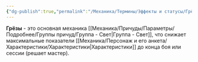 ```yaml
---
{"dg-publish":true,"permalink":"/Механика/Термины/Эффекты и статусы/Грёзы/","noteIcon":"","created":"2025-09-02T19:54:46.506+03:00","updated":"2025-09-02T19:58:47.145+03:00"}
---
```




**Грёзы** - это основная механика [[Механика/Причуды/Параметры/Подробнее/Группы причуд/Группа - Свет\|Группа - Свет]], что снижает максимальные показатели [[Механика/Персонаж и его анкета/Характеристики/Характеристики\|Характеристики]] до конца боя или сессии (решает мастер).